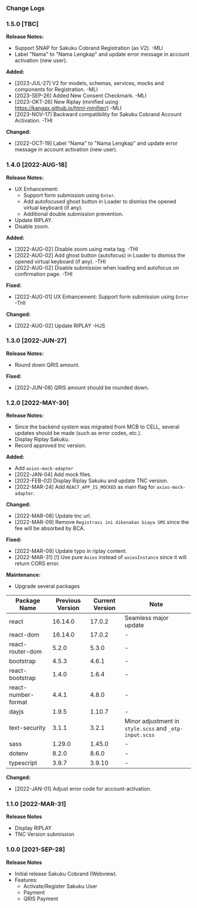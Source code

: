### Change Logs

### 1.5.0 [TBC]

**Release Notes:**

- Support SNAP for Sakuku Cobrand Registration (as V2). -MLI
- Label "Nama" to "Nama Lengkap" and update error message in account activation (new user).

**Added:**

- [2023-JUL-27] V2 for models, schemas, services, mocks and components for Registration. -MLI
- [2023-SEP-26] Added New Consent Checkmark. -MLI
- [2023-OKT-26] New Riplay (minified using https://kangax.github.io/html-minifier/) -MLI
- [2023-NOV-17] Backward compatibility for Sakuku Cobrand Account Activation. -THI

**Changed:**

- [2022-OCT-19] Label "Nama" to "Nama Lengkap" and update error message in account activation (new
  user).

### 1.4.0 [2022-AUG-18]

**Release Notes:**

- UX Enhancement:
  - Support form submission using `Enter`.
  - Add autofocused ghost button in Loader to dismiss the opened virtual keyboard (if any).
  - Additional double submission prevention.
- Update RIPLAY.
- Disable zoom.

**Added:**

- [2022-AUG-02] Disable zoom using meta tag. -THI
- [2022-AUG-02] Add ghost button (autofocus) in Loader to dismiss the opened virtual keyboard (if
  any). -THI
- [2022-AUG-02] Disable submission when loading and autofocus on confirmation page. -THI

**Fixed:**

- [2022-AUG-01] UX Enhancement: Support form submission using `Enter` -THI

**Changed:**

- [2022-AUG-02] Update RIPLAY -HJS

### 1.3.0 [2022-JUN-27]

**Release Notes:**

- Round down QRIS amount.

**Fixed:**

- [2022-JUN-08] QRIS amount should be rounded down.

### 1.2.0 [2022-MAY-30]

**Release Notes:**

- Since the backend system was migrated from MCB to CELL, several updates should be made (such as
  error codes, etc.).
- Display Riplay Sakuku.
- Record approved tnc version.

**Added:**

- Add `axios-mock-adapter`
- [2022-JAN-04] Add mock files.
- [2022-FEB-02] Display Riplay Sakuku and update TNC version.
- [2022-MAR-24] Add `REACT_APP_IS_MOCKED` as main flag for `axios-mock-adapter`.

**Changed:**

- [2022-MAR-08] Update tnc url.
- [2022-MAR-09] Remove `Registrasi ini dikenakan biaya SMS` since the fee will be absorbed by BCA.

**Fixed:**

- [2022-MAR-09] Update typo in riplay content.
- [2022-MAR-31] [!] Use pure `Axios` instead of `axiosInstance` since it will return CORS error.

**Maintenance:**

- Upgrade several packages

| Package Name        | Previous Version | Current Version | Note                                                   |
| ------------------- | ---------------- | --------------- | ------------------------------------------------------ |
| react               | 16.14.0          | 17.0.2          | Seamless major update                                  |
| react-dom           | 16.14.0          | 17.0.2          | -                                                      |
| react-router-dom    | 5.2.0            | 5.3.0           | -                                                      |
| bootstrap           | 4.5.3            | 4.6.1           | -                                                      |
| react-bootstrap     | 1.4.0            | 1.6.4           | -                                                      |
| react-number-format | 4.4.1            | 4.8.0           | -                                                      |
| dayjs               | 1.9.5            | 1.10.7          | -                                                      |
| text-security       | 3.1.1            | 3.2.1           | Minor adjustment in `style.scss` and `_otp-input.scss` |
| sass                | 1.29.0           | 1.45.0          | -                                                      |
| dotenv              | 8.2.0            | 8.6.0           | -                                                      |
| typescript          | 3.9.7            | 3.9.10          | -                                                      |

**Changed:**

- [2022-JAN-01] Adjust error code for account-activation.

### 1.1.0 [2022-MAR-31]

**Release Notes**

- Display RIPLAY
- TNC Version submission

### 1.0.0 [2021-SEP-28]

**Release Notes**

- Initial release Sakuku Cobrand (Webview).
- Features:
  - Activate/Register Sakuku User
  - Payment
  - QRIS Payment
